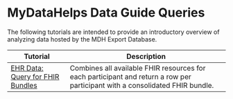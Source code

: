 # MyDataHelps Data Guide Queries

The following tutorials are intended to provide an introductory overview of analyzing data hosted by the MDH Export Database.

| Tutorial | Description 
| --- | --- |
|[EHR Data: Query for FHIR Bundles](https://github.com/CareEvolution/mdh-data-guide/blob/main/queries/ehr/fhir_bundles_from_fhirbulk_table.ipynb)|Combines all available FHIR resources for each participant and return a row per participant with a consolidated FHIR bundle.|

